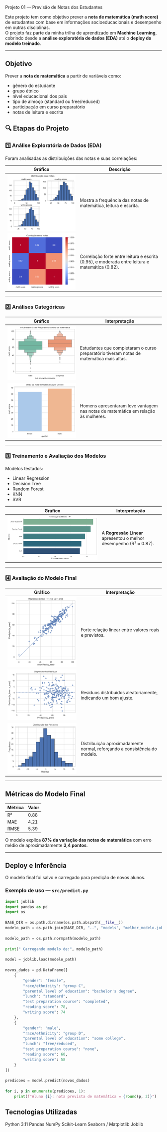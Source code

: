 Projeto 01 — Previsão de Notas dos Estudantes

Este projeto tem como objetivo prever a **nota de matemática (math score)** de estudantes com base em informações socioeducacionais e desempenho em outras disciplinas.  
O projeto faz parte da minha trilha de aprendizado em **Machine Learning**, cobrindo desde a **análise exploratória de dados (EDA)** até o **deploy do modelo treinado**.

---

## Objetivo

Prever a **nota de matemática** a partir de variáveis como:
- gênero do estudante  
- grupo étnico  
- nível educacional dos pais  
- tipo de almoço (standard ou free/reduced)  
- participação em curso preparatório  
- notas de leitura e escrita


## 🔍 Etapas do Projeto

### **1️⃣ Análise Exploratória de Dados (EDA)**

Foram analisadas as distribuições das notas e suas correlações:

| Gráfico | Descrição |
|----------|------------|
| ![Distribuição das Notas](imagens/distribuicao-de-notas.png) | Mostra a frequência das notas de matemática, leitura e escrita. |
| ![Correlação entre Notas](imagens/correlacao-notas.png) | Correlação forte entre leitura e escrita (0.95), e moderada entre leitura e matemática (0.82). |

---

### **2️⃣ Análises Categóricas**

| Gráfico | Interpretação |
|----------|---------------|
| ![Influência do Curso Preparatório](imagens/influencia-curso.png) | Estudantes que completaram o curso preparatório tiveram notas de matemática mais altas. |
| ![Média por Gênero](imagens/media-por-genero.png) | Homens apresentaram leve vantagem nas notas de matemática em relação às mulheres. |

---

### **3️⃣ Treinamento e Avaliação dos Modelos**

Modelos testados:
- Linear Regression  
- Decision Tree  
- Random Forest  
- KNN  
- SVR  

| Gráfico | Interpretação |
|----------|---------------|
| ![Comparação de Modelos](imagens/comparacao.png) | A **Regressão Linear** apresentou o melhor desempenho (R² ≈ 0.87). |

---

### **4️⃣ Avaliação do Modelo Final**

| Gráfico | Interpretação |
|----------|---------------|
| ![Regressão Linear — Real vs Predito](imagens/regressao-linear.png) | Forte relação linear entre valores reais e previstos. |
| ![Dispersão dos Resíduos](imagens/dispersao-residuos.png) | Resíduos distribuídos aleatoriamente, indicando um bom ajuste. |
| ![Distribuição dos Resíduos](imagens/distribuicao-residuos.png) | Distribuição aproximadamente normal, reforçando a consistência do modelo. |

---

## Métricas do Modelo Final

| Métrica | Valor |
|----------|-------|
| R²       | 0.88 |
| MAE      | 4.21 |
| RMSE     | 5.39 |

O modelo explica **87% da variação das notas de matemática** com erro médio de aproximadamente **3,4 pontos**.

---

## Deploy e Inferência

O modelo final foi salvo e carregado para predição de novos alunos.

### Exemplo de uso — `src/predict.py`
```python
import joblib
import pandas as pd
import os

BASE_DIR = os.path.dirname(os.path.abspath(__file__))
modelo_path = os.path.join(BASE_DIR, "..", "models", "melhor_modelo.joblib")

modelo_path = os.path.normpath(modelo_path)

print(" Carregando modelo de:", modelo_path)

model = joblib.load(modelo_path)

novos_dados = pd.DataFrame([
    {
        "gender": "female",
        "race/ethnicity": "group C",
        "parental level of education": "bachelor's degree",
        "lunch": "standard",
        "test preparation course": "completed",
        "reading score": 78,
        "writing score": 74
    },
    {
        "gender": "male",
        "race/ethnicity": "group D",
        "parental level of education": "some college",
        "lunch": "free/reduced",
        "test preparation course": "none",
        "reading score": 60,
        "writing score": 58
    }
])

predicoes = model.predict(novos_dados)

for i, p in enumerate(predicoes, 1):
    print(f"Aluno {i}: nota prevista de matemática = {round(p, 2)}")
```

## Tecnologias Utilizadas

Python 3.11
Pandas
NumPy
Scikit-Learn
Seaborn / Matplotlib
Joblib



